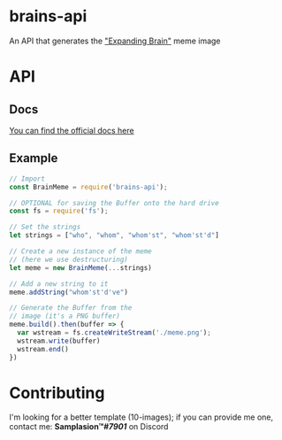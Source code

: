 # brains-api
An API that generates the ["Expanding Brain"](https://knowyourmeme.com/memes/expanding-brain) meme image

# API

## Docs

[You can find the official docs here](https://www.samplasion.th/brains)

## Example

```js
// Import
const BrainMeme = require('brains-api');

// OPTIONAL for saving the Buffer onto the hard drive
const fs = require('fs');

// Set the strings
let strings = ["who", "whom", "whom'st", "whom'st'd"]

// Create a new instance of the meme
// (here we use destructuring)
let meme = new BrainMeme(...strings)

// Add a new string to it
meme.addString("whom'st'd've")

// Generate the Buffer from the
// image (it's a PNG buffer)
meme.build().then(buffer => {
  var wstream = fs.createWriteStream('./meme.png');
  wstream.write(buffer)
  wstream.end()
})
```

# Contributing

I'm looking for a better template (10-images); if you can provide me one, contact me: **Samplasion™_#7901_** on Discord
